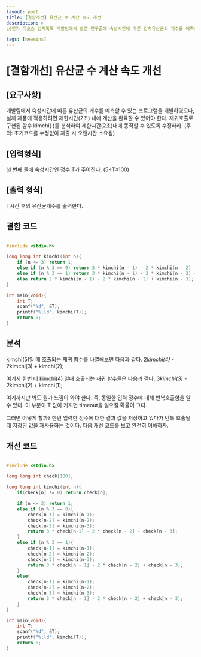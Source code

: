 ```yaml
---
layout: post
title: [결함개선] 유산균 수 계산 속도 개선
description: > 
LG전자 디오스 김치톡톡 개발팀에서 오랜 연구끝에 숙성시간에 따른 김치유산균의 개수를 예측할 수 있게 되었으며, 실제 제품화를 위한 구현이 필요한 상태이다.

tags: [neweins]
---
```


# [결함개선] 유산균 수 계산 속도 개선

## [요구사항]

개발팀에서 숙성시간에 따른 유산균의 개수를 예측할 수 있는 프로그램을 개발하였으나, 실제 제품에 적용하려면 제한시간(2초) 내에 계산을 완료할 수 있어야 한다. 재귀호출로 구현된 함수 kimchi( )를 분석하여 제한시간(2초)내에 동작할 수 있도록 수정하라.
(주의: 초기코드를 수정없이 제출 시 오랜시간 소요됨)

## [입력형식]

첫 번째 줄에 숙성시간인 정수 T가 주어진다. (5≤T≤100)


## [출력 형식]

T시간 후의 유산균개수를 출력한다.

## 결함 코드

~~~c

#include <stdio.h>

long long int kimchi(int n){
	if (n <= 3)	return 1;
	else if (n % 3 == 0) return 3 * kimchi(n - 1) - 2 * kimchi(n - 2) - kimchi(n - 3);
	else if (n % 3 == 1) return 3 * kimchi(n - 1) - 2 * kimchi(n - 2) + kimchi(n - 3);
	else return 2 * kimchi(n - 1) - 2 * kimchi(n - 2) + kimchi(n - 3);
}

int main(void){
	int T;
	scanf("%d", &T);
	printf("%lld", kimchi(T));
	return 0;
}

~~~

## 분석

kimchi(5)일 때 호출되는 재귀 함수를 나열해보면 다음과 같다.
2*kimchi(4) - 2*kimchi(3) + kimchi(2);

여기서 한번 더 kimchi(4) 일때 호출되는 재귀 함수들은 다음과 같다.
3*kimchi(3) - 2*kimchi(2) + kimchi(1);

여기까지만 봐도 뭔가 느낌이 와야 한다. 즉, 동일한 입력 정수에 대해 반복호출함을 알수 있다. 이 부분이 T 값이 커지면 timeout을 일으킬 확률이 크다.

그러면 어떻게 할까?
한번 입력한 정수에 대한 결과 값을 저장하고 있다가 반복 호출될 때 저장된 값을 재사용하는 것이다. 
다음 개선 코드를 보고 완전히 이해하자.

## 개선 코드

~~~c

#include <stdio.h>

long long int check[100];

long long int kimchi(int n){
	if(check[n] != 0) return check[n];

	if (n <= 3)	return 1;	
	else if (n % 3 == 0){
		check[n-1] = kimchi(n-1);
		check[n-2] = kimchi(n-2);
		check[n-3] = kimchi(n-3);
		return 3 * check[n-1] - 2 * check[n - 2] - check[n - 3];
	}
	else if (n % 3 == 1){		
		check[n-1] = kimchi(n-1);
		check[n-2] = kimchi(n-2);
		check[n-3] = kimchi(n-3);
		return 3 * check[n - 1] - 2 * check[n - 2] + check[n - 3];
	}
	else{
		check[n-1] = kimchi(n-1);
		check[n-2] = kimchi(n-2);
		check[n-3] = kimchi(n-3);
		return 2 * check[n - 1] - 2 * check[n - 2] + check[n - 3];
	}
}

int main(void){
	int T;
	scanf("%d", &T);
	printf("%lld", kimchi(T));
	return 0;
}

~~~